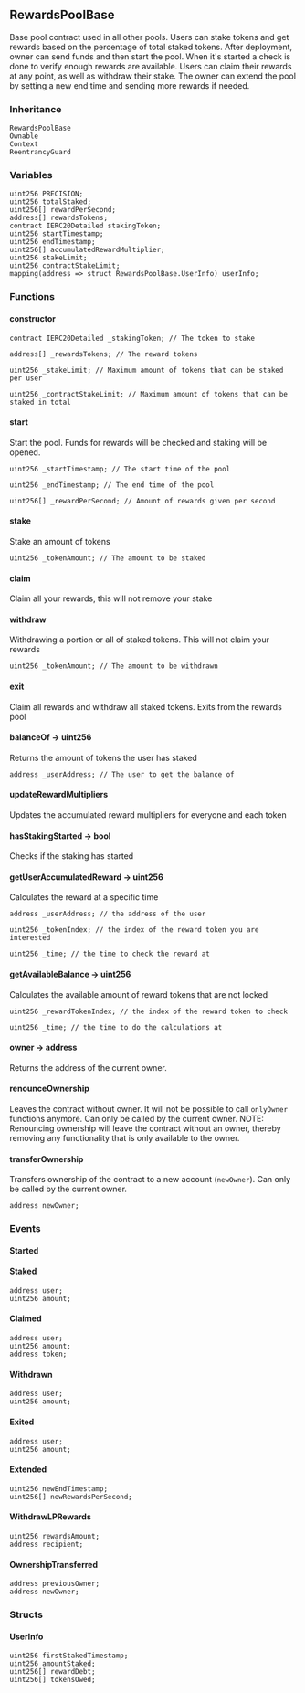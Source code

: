 ## RewardsPoolBase



Base pool contract used in all other pools. 
    Users can stake tokens and get rewards based on the percentage of total staked tokens.
    After deployment, owner can send funds and then start the pool. 
    When it's started a check is done to verify enough rewards are available. 
    Users can claim their rewards at any point, as well as withdraw their stake.
    The owner can extend the pool by setting a new end time and sending more rewards if needed.

### Inheritance

```
RewardsPoolBase
Ownable
Context
ReentrancyGuard
```

### Variables

```Solidity
uint256 PRECISION;
uint256 totalStaked;
uint256[] rewardPerSecond;
address[] rewardsTokens;
contract IERC20Detailed stakingToken;
uint256 startTimestamp;
uint256 endTimestamp;
uint256[] accumulatedRewardMultiplier;
uint256 stakeLimit;
uint256 contractStakeLimit;
mapping(address => struct RewardsPoolBase.UserInfo) userInfo;
```

### Functions

#### constructor





```Solidity
contract IERC20Detailed _stakingToken; // The token to stake

address[] _rewardsTokens; // The reward tokens

uint256 _stakeLimit; // Maximum amount of tokens that can be staked per user

uint256 _contractStakeLimit; // Maximum amount of tokens that can be staked in total
```
#### start



Start the pool. Funds for rewards will be checked and staking will be opened.


```Solidity
uint256 _startTimestamp; // The start time of the pool

uint256 _endTimestamp; // The end time of the pool

uint256[] _rewardPerSecond; // Amount of rewards given per second
```
#### stake



Stake an amount of tokens


```Solidity
uint256 _tokenAmount; // The amount to be staked
```
#### claim



Claim all your rewards, this will not remove your stake

#### withdraw



Withdrawing a portion or all of staked tokens. This will not claim your rewards


```Solidity
uint256 _tokenAmount; // The amount to be withdrawn
```
#### exit



Claim all rewards and withdraw all staked tokens. Exits from the rewards pool

#### balanceOf → uint256



Returns the amount of tokens the user has staked


```Solidity
address _userAddress; // The user to get the balance of
```
#### updateRewardMultipliers



Updates the accumulated reward multipliers for everyone and each token

#### hasStakingStarted → bool



Checks if the staking has started

#### getUserAccumulatedReward → uint256



Calculates the reward at a specific time


```Solidity
address _userAddress; // the address of the user

uint256 _tokenIndex; // the index of the reward token you are interested

uint256 _time; // the time to check the reward at
```
#### getAvailableBalance → uint256



Calculates the available amount of reward tokens that are not locked


```Solidity
uint256 _rewardTokenIndex; // the index of the reward token to check

uint256 _time; // the time to do the calculations at
```
#### owner → address



Returns the address of the current owner.

#### renounceOwnership



Leaves the contract without owner. It will not be possible to call
`onlyOwner` functions anymore. Can only be called by the current owner.
NOTE: Renouncing ownership will leave the contract without an owner,
thereby removing any functionality that is only available to the owner.

#### transferOwnership



Transfers ownership of the contract to a new account (`newOwner`).
Can only be called by the current owner.

```Solidity
address newOwner; 
```

### Events

#### Started





#### Staked





```Solidity
address user;
uint256 amount;
```
#### Claimed





```Solidity
address user;
uint256 amount;
address token;
```
#### Withdrawn





```Solidity
address user;
uint256 amount;
```
#### Exited





```Solidity
address user;
uint256 amount;
```
#### Extended





```Solidity
uint256 newEndTimestamp;
uint256[] newRewardsPerSecond;
```
#### WithdrawLPRewards





```Solidity
uint256 rewardsAmount;
address recipient;
```
#### OwnershipTransferred





```Solidity
address previousOwner;
address newOwner;
```

### Structs

#### UserInfo

```Solidity
uint256 firstStakedTimestamp;
uint256 amountStaked;
uint256[] rewardDebt;
uint256[] tokensOwed;
```
